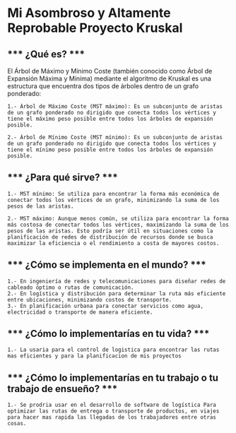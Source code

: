 
# **Mi Asombroso y Altamente Reprobable Proyecto Kruskal**

## *** ¿Qué es? ***

El Árbol de Máximo y Mínimo Coste (también conocido como Árbol de Expansión Máxima y Mínima) mediante el algoritmo de Kruskal es una estructura que encuentra dos tipos de árboles dentro de un grafo ponderado:

    1.- Árbol de Máximo Coste (MST máximo): Es un subconjunto de aristas de un grafo ponderado no dirigido que conecta todos los vértices y tiene el máximo peso posible entre todos los árboles de expansión posible.

    2.- Árbol de Mínimo Coste (MST mínimo): Es un subconjunto de aristas de un grafo ponderado no dirigido que conecta todos los vértices y tiene el mínimo peso posible entre todos los árboles de expansión posible.
    
## *** ¿Para qué sirve? ***

    1.- MST mínimo: Se utiliza para encontrar la forma más económica de conectar todos los vértices de un grafo, minimizando la suma de los pesos de las aristas.

    2.- MST máximo: Aunque menos común, se utiliza para encontrar la forma más costosa de conectar todos los vértices, maximizando la suma de los pesos de las aristas. Esto podría ser útil en situaciones como la planificación de redes de distribución de recursos donde se busca maximizar la eficiencia o el rendimiento a costa de mayores costos.

## *** ¿Cómo se implementa en el mundo? ***

    1.- En ingeniería de redes y telecomunicaciones para diseñar redes de cableado óptimo o rutas de comunicación.
    2.- En logística y distribución para determinar la ruta más eficiente entre ubicaciones, minimizando costos de transporte.
    3.- En planificación urbana para conectar servicios como agua, electricidad o transporte de manera eficiente.

## *** ¿Cómo lo implementarías en tu vida? ***

    1.- La usaria para el control de logistica para encontrar las rutas mas eficientes y para la planificacion de mis proyectos 

## *** ¿Cómo lo implementarías en tu trabajo o tu trabajo de ensueño? ***

    1.- Se prodria usar en el desarrollo de software de logística Para optimizar las rutas de entrega o transporte de productos, en viajes para hacer mas rapida las llegadas de los trabajadores entre otras cosas. 
